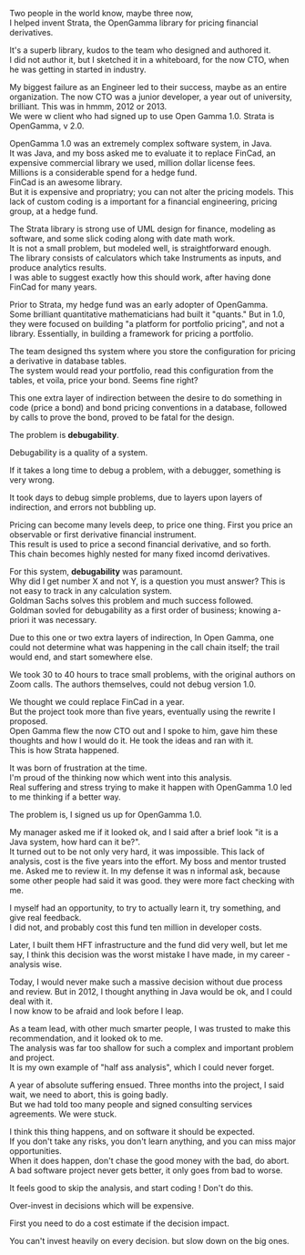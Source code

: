 Two people in the world know, maybe three now,  
I helped invent Strata, the OpenGamma library for pricing financial derivatives.

It's a superb library, kudos to the team who designed and authored it.  
I did not author it, but I sketched it in a whiteboard, for the now CTO, 
when he was getting in started in industry.

My biggest failure as an Engineer led to their success, 
maybe as an entire organization.  The now CTO was a junior developer, 
a year out of university, brilliant.  This was in hmmm, 2012 or 2013.  
We were w client who had signed up to use Open Gamma 1.0.  Strata is OpenGamma, v 2.0.

OpenGamma 1.0 was an extremely complex software system, in Java.  
It was Java, and my boss asked me to evaluate it to replace FinCad, 
an expensive commercial library we used, million dollar license fees.  
Millions is a considerable spend for a hedge fund.  
FinCad is an awesome library.  
But it is expensive and propriatry; you can not alter the pricing models.
This lack of custom coding is a important for a financial engineering, pricing group, 
at a hedge fund.

The Strata library is strong use of UML design for finance, modeling as software, 
and some slick coding along with date math work.  
It is not a small problem, but modeled well, is straightforward enough.  
The library consists of calculators which take Instruments as inputs, 
and produce analytics results.  
I was able to suggest exactly how this should work, after having done FinCad for many years.

Prior to Strata, my hedge fund was an early adopter of OpenGamma.  
Some brilliant quantitative mathematicians had built it "quants." 
But in 1.0, they were focused on building "a platform for portfolio pricing", 
and not a library.  Essentially, in building a framework for pricing a portfolio.

The team designed ths system where you store  the configuration for pricing a 
derivative in database tables.  
The system would read your portfolio, read this configuration from the tables, 
et voila, price your bond.  Seems fine right?

This one extra layer of indirection between the desire 
to do something in code (price a bond) and bond pricing conventions in a database, 
followed by calls to prove the bond, proved to be fatal for the design.  

The problem is **debugability**.  

Debugability is a quality of a system.  

If it takes a long time to debug a problem, with a debugger, something is very wrong.  

It took days to debug simple problems, due to layers 
upon layers of indirection, and errors not bubbling up.  

Pricing can become many levels deep, to price one thing.
First you price an observable or first derivative financial instrument.  
This result is used to price a second financial derivative, and so forth.  
This chain becomes highly nested for many fixed incomd derivatives.

For this system, **debugability** was paramount.  
Why did I get number X and not Y, is a question you must answer? 
This is not easy to track in any calculation system.  
Goldman Sachs solves this problem and much success followed.  
Goldman sovled for debugability as a first order of business; knowing a-priori it was necessary.

Due to this one or two extra layers of indirection, 
In Open Gamma, one could not determine what was happening in the call chain itself; the trail would end, and start somewhere else.  

We took 30 to 40 hours to trace small problems, with the original authors on Zoom calls.
The authors themselves, could not debug version 1.0.

We thought we could replace FinCad in a year.  
But the project took more than five years, eventually using the rewrite I proposed.  
Open Gamma flew the now CTO out and I spoke to him, 
gave him these thoughts and how I would do it.  He took the ideas and ran with it.  
This is how Strata happened.  

It was born of frustration at the time.  
I'm proud of the thinking now which went into this analysis.  
Real suffering and stress trying to make it happen with OpenGamma 1.0 
led to me thinking if a better way.

The problem is, I signed us up for OpenGamma 1.0.  

My manager asked me if it looked ok, and I said
after a brief look "it is a Java system, how hard can it be?".  
It turned out to be not only very hard, it was impossible.  This lack of analysis, cost is the five years into the effort.  My boss and mentor trusted me.  Asked me to review it.  In my defense it was n informal ask, because some other people had said it was good.  they were more fact checking with me.  

I myself had an opportunity, to try to actually learn it, 
try something, and give real feedback.  
I did not, and probably cost this fund ten million in developer costs. 

Later, I built them HFT infrastructure 
and the fund did very well, but let me say, I think this decision was the worst mistake
I have made, in my career - analysis wise.

Today, I would never make such a massive decision without 
due process and review.  But in 2012, 
I thought anything in Java would be ok, and I could deal with it.  
I now know to be afraid and look before I leap.

As a team lead, with other much smarter people, 
I was trusted to make this recommendation, and it looked ok to me.  
The analysis was far too shallow for such a complex
and important problem and project.  
It is my own example of "half ass analysis", which I could never forget. 

 A year of absolute suffering ensued.  Three months into the project, 
 I said wait, we need to abort, this is going badly.  
 But we had told too many people 
 and signed consulting services agreements.  We were stuck.

I think this thing happens, and on software it should be expected.  
If you don't take any risks, 
you don't learn anything, 
and you can miss major opportunities.  
When it does happen, don't chase the good money with the bad, do abort.  
A bad software project never gets better, it only goes from bad to worse.

It feels good to skip the analysis, and start coding !  Don't do this.

Over-invest in decisions which will be expensive.

First you need to do a cost estimate if the decision impact.

You can't invest heavily on every decision. but slow down on the big ones.







